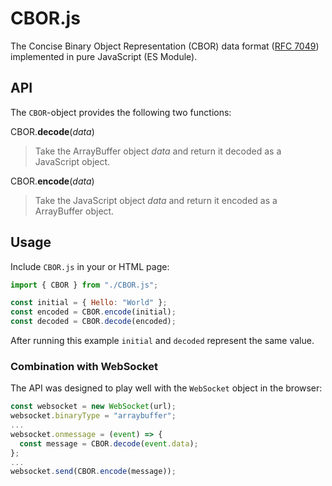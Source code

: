 CBOR.js
=======

The Concise Binary Object Representation (CBOR) data format ([RFC 7049](http://tools.ietf.org/html/rfc7049)) implemented in pure JavaScript (ES Module).

API
---

The `CBOR`-object provides the following two functions:

CBOR.**decode**(*data*)
> Take the ArrayBuffer object *data* and return it decoded as a JavaScript object.

CBOR.**encode**(*data*)
> Take the JavaScript object *data* and return it encoded as a ArrayBuffer object.

Usage
-----

Include `CBOR.js` in your or HTML page:
```js
import { CBOR } from "./CBOR.js";

const initial = { Hello: "World" };
const encoded = CBOR.encode(initial);
const decoded = CBOR.decode(encoded);
```
After running this example `initial` and `decoded` represent the same value.

### Combination with WebSocket

The API was designed to play well with the `WebSocket` object in the browser:
```javascript
const websocket = new WebSocket(url);
websocket.binaryType = "arraybuffer";
...
websocket.onmessage = (event) => {
  const message = CBOR.decode(event.data);
};
...
websocket.send(CBOR.encode(message));
```
